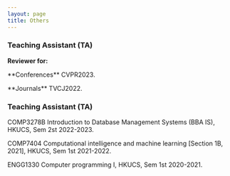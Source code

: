 ```yaml
---
layout: page
title: Others
---
```



<h3>
    <a name='Professional Service'></a>Teaching Assistant (TA)
</h3>

**Reviewer for:**

<div class="media">
    <div class="media-body">
       <p class="media-heading">
          **Conferences** CVPR2023.
       </p>
    </div>
</div>

<div class="media">
    <div class="media-body">
       <p class="media-heading">
          **Journals** TVCJ2022.
       </p>
    </div>
</div>


<h3>
    <a name='Teaching Assistant (TA)'></a>Teaching Assistant (TA)
</h3>

<div class="media">
    <div class="media-body">
       <p class="media-heading">
          COMP3278B Introduction to Database Management Systems (BBA IS), HKUCS, Sem 2st 2022-2023.
       </p>
    </div>
</div>

<div class="media">
    <div class="media-body">
       <p class="media-heading">
          COMP7404 Computational intelligence and machine learning [Section 1B, 2021], HKUCS, Sem 1st 2021-2022.
       </p>
    </div>
</div>

<div class="media">
    <div class="media-body">
       <p class="media-heading">
          ENGG1330 Computer programming I, HKUCS, Sem 1st 2020-2021.
       </p>
    </div>
</div>
